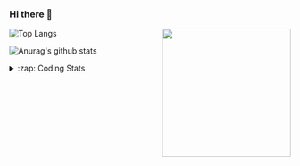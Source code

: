 ### Hi there 👋

<!--
**tao8687/tao8687** is a ✨ _special_ ✨ repository because its `README.md` (this file) appears on your GitHub profile.

Here are some ideas to get you started:

- 🔭 I’m currently working on ...
- 🌱 I’m currently learning ...
- 👯 I’m looking to collaborate on ...
- 🤔 I’m looking for help with ...
- 💬 Ask me about ...
- 📫 How to reach me: ...
- 😄 Pronouns: ...
- ⚡ Fun fact: ...
-->

<img align='right' src="https://media.giphy.com/media/M9gbBd9nbDrOTu1Mqx/giphy.gif" width="230">

![Top Langs](https://github-readme-stats.vercel.app/api/top-langs/?username=tao8687&layout=compact&title_color=23238E&text_color=A67D3D)

![Anurag's github stats](https://github-readme-stats.vercel.app/api?username=tao8687&show_icons=true&&text_color=A67D3D&title_color=23238E&show_icons=false&count_private=true&hide=stars)

<details>
  <summary>:zap: Coding Stats</summary>
  <b>
<!--START_SECTION:waka-->
```text
Week: 05 December, 2020 - 12 December, 2020

C++        1 hr 55 mins    ██████▒░░░░░░░░░░░░░░░░░░   25.88 % 
Other      1 hr 41 mins    █████▓░░░░░░░░░░░░░░░░░░░   22.92 % 
YAML       1 hr 36 mins    █████▒░░░░░░░░░░░░░░░░░░░   21.71 % 
Markdown   51 mins         ███░░░░░░░░░░░░░░░░░░░░░░   11.59 % 
CMake      47 mins         ██▓░░░░░░░░░░░░░░░░░░░░░░   10.80 % 
```
<!--END_SECTION:waka-->
</details>
